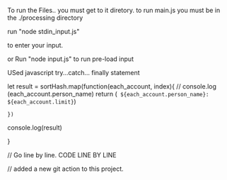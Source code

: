  To run the Files.. you must get to it diretory. 
  to run main.js
  you must be in the ./processing directory

   run
   "node stdin_input.js"

   to enter your input.

   or 
   Run 
   "node input.js"
   to run pre-load input


  USed javascript try...catch... finally  statement

  

  let result = sortHash.map(function(each_account, index){
    // console.log (each_account.person_name)
       return (` ${each_account.person_name}: ${each_account.limit}`)

    })
 console.log(result)
 
 }
 

//  Go line by line. 
CODE LINE BY LINE

// added a new git action to this project. 